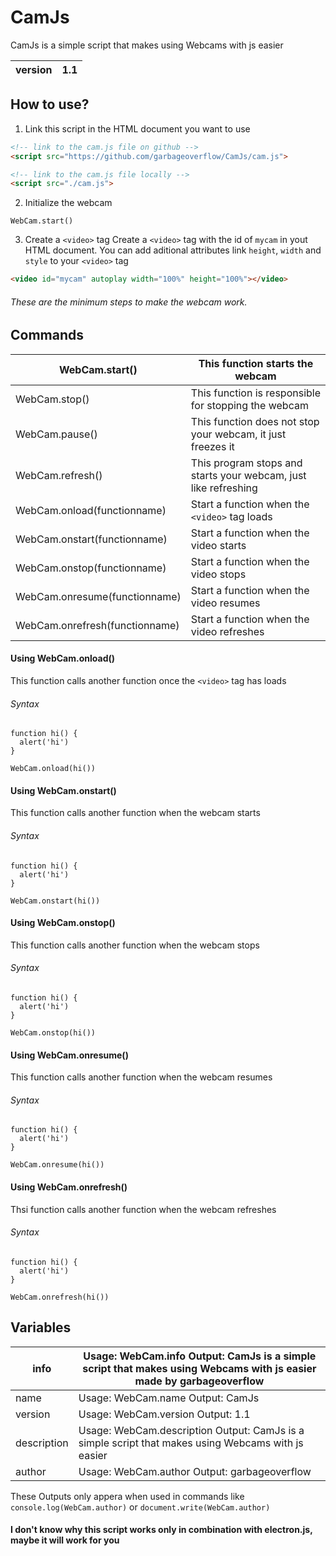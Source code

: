 # CamJs
CamJs is a simple script that makes using Webcams with js easier

|version|1.1|
|----|----|

## How to use?
1. Link this script in the HTML document you want to use
```HTML
<!-- link to the cam.js file on github -->
<script src="https://github.com/garbageoverflow/CamJs/cam.js">
```

```HTML
<!-- link to the cam.js file locally -->
<script src="./cam.js">
```

2. Initialize the webcam
```JS
WebCam.start()
```

3. Create a `<video>` tag
Create a `<video>` tag with the id of `mycam` in yout HTML document.
You can add aditional attributes link `height`, `width` and `style` to your `<video>` tag

```HTML
<video id="mycam" autoplay width="100%" height="100%"></video>
```

###### These are the minimum steps to make the webcam work.

## Commands

|WebCam.start()|This function starts the webcam|
|----|----|
|WebCam.stop()|This function is responsible for stopping the webcam|
|WebCam.pause()|This function does not stop your webcam, it just freezes it|
|WebCam.refresh()|This program stops and starts your webcam, just like refreshing|
|WebCam.onload(functionname)|Start a function when the `<video>` tag loads|
|WebCam.onstart(functionname)|Start a function when the video starts|
|WebCam.onstop(functionname)|Start a function when the video stops|
|WebCam.onresume(functionname)|Start a function when the video resumes|
|WebCam.onrefresh(functionname)|Start a function when the video refreshes|

#### Using WebCam.onload()
This function calls another function once the `<video>` tag has loads

###### Syntax
```JS
function hi() {
  alert('hi')
}

WebCam.onload(hi())
```

#### Using WebCam.onstart()
This function calls another function when the webcam starts

###### Syntax
```JS
function hi() {
  alert('hi')
}

WebCam.onstart(hi())
```

#### Using WebCam.onstop()
This function calls another function when the webcam stops

###### Syntax
```JS
function hi() {
  alert('hi')
}

WebCam.onstop(hi())
```

#### Using WebCam.onresume()
This function calls another function when the webcam resumes

###### Syntax
```JS
function hi() {
  alert('hi')
}

WebCam.onresume(hi())
```

#### Using WebCam.onrefresh()
Thsi function calls another function when the webcam refreshes

###### Syntax
```JS
function hi() {
  alert('hi')
}

WebCam.onrefresh(hi())
```

## Variables
|info|Usage: WebCam.info Output: CamJs is a simple script that makes using Webcams with js easier made by garbageoverflow|
|----|----|
|name|Usage: WebCam.name Output: CamJs|
|version|Usage: WebCam.version Output: 1.1|
|description|Usage: WebCam.description Output: CamJs is a simple script that makes using Webcams with js easier|
|author|Usage: WebCam.author Output: garbageoverflow|

These Outputs only appera when used in commands like `console.log(WebCam.author)` or `document.write(WebCam.author)`

#### I don't know why this script works only in combination with electron.js, maybe it will work for you

